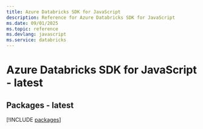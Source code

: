 ```yaml
---
title: Azure Databricks SDK for JavaScript
description: Reference for Azure Databricks SDK for JavaScript
ms.date: 09/01/2025
ms.topic: reference
ms.devlang: javascript
ms.service: databricks
---
```

# Azure Databricks SDK for JavaScript - latest
## Packages - latest
[!INCLUDE [packages](databricks-index.md)]